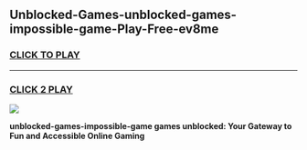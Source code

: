 
## Unblocked-Games-unblocked-games-impossible-game-Play-Free-ev8me
<h3>
<a href="https://premium76.site?title=unblocked-games-impossible-game&ref=23A">CLICK TO PLAY</a></h3>
<hr>

<h3>
<a href="https://premium76.site?title=unblocked-games-impossible-game&ref=23A">CLICK 2 PLAY</a>
  
</h3>

<a href="https://premium76.site?title=unblocked-games-impossible-game&ref=23A"><img src="https://clearcache.store/games.png"></a>


**unblocked-games-impossible-game games unblocked: Your Gateway to Fun and Accessible Online Gaming**

